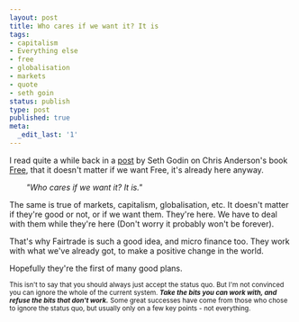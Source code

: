 ```yaml
---
layout: post
title: Who cares if we want it? It is
tags:
- capitalism
- Everything else
- free
- globalisation
- markets
- quote
- seth goin
status: publish
type: post
published: true
meta:
  _edit_last: '1'
---
```

I read quite a while back in a <a href="http://sethgodin.typepad.com/seths_blog/2009/06/malcolm-is-wrong.html">post</a> by Seth Godin on Chris Anderson's book <a href="http://www.amazon.com/Free-Future-Radical-Chris-Anderson/dp/1401322905/">Free</a>, that it doesn't matter if we want Free, it's already here anyway.

<p style="padding-left: 30px;"><em>"Who cares if we want it? It is."</em></p>

The same is true of markets, capitalism, globalisation, etc. It doesn't matter if they're good or not, or if we want them. They're here. We have to deal with them while they're here (Don't worry it probably won't be forever).



That's why Fairtrade is such a good idea, and micro finance too. They work with what we've already got, to make a positive change in the world.



Hopefully they're the first of many good plans.



<small>This isn't to say that you should always just accept the status quo. But I'm not convinced you can ignore the whole of the current system. **<em>Take the bits you can work with, and refuse the bits that don't work.</em>** Some great successes have come from those who chose to ignore the status quo, but usually only on a few key points - not everything.</small>
